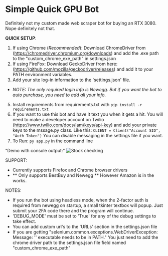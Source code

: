 # Simple Quick GPU Bot
Definitely not my custom made web scraper bot for buying an RTX 3080. Nope definitely not that. 

__QUICK SETUP__:
1. If using Chrome (_Recommended_):
    Download ChromeDriver from (https://chromedriver.chromium.org/downloads) and add the .exe path to the "custom_chrome_exe_path" in settings.json
2. If using FireFox:
    Download GeckoDriver from here: (https://github.com/mozilla/geckodriver/releases)  and add it to your PATH environment variables.
3. Add your site log-in information to the 'settings.json' file.
  * _NOTE: The only required login info is Newegg. But if you want the bot to auto purchase, you need to add all your info._
5. Install requirements from requirements.txt with ```pip install -r requirements.txt```
6. If you want to use this bot and have it text you when it gets a hit. You will need to make a developer account on Twilio (https://www.twilio.com/docs/iam/keys/api-key) and add your private keys to the mssage.py class.
  Like this:
  ```CLIENT = Client("Account SID", "Auth Token")```
    You can disable messaging in the settings file if you want.
6. To Run: ```py app.py``` in the command line

"Demo with console output:"
![Stock checking](bot-vid-3.gif)

SUPPORT:
- Currently supports Firefox and Chrome browser drivers
- ** Only supports BestBuy and Newegg ** However Amazon is in the works.

NOTES:
- If you run the bot using headless mode, when the 2-factor auth is required from newegg on startup, a small tkinter textbox will popup. Just submit your 2FA code there and the program will continue. 
- 'DEBUG_MODE' must be set to 'True' for any of the debug settings to take effect.
- You can add custom url's to the 'URLs' section in the settings.json file
- If you are getting "selenium.common.exceptions.WebDriverException: Message: '<your-chrome-driver-path-here>' executable needs to be in PATH." You just need to add the chrome driver path to the settings.json file field named "custom_chrome_exe_path"


